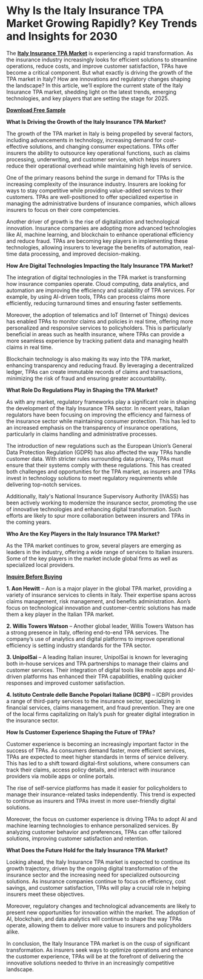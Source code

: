 # Why Is the Italy Insurance TPA Market Growing Rapidly? Key Trends and Insights for 2030

The **[Italy Insurance TPA Market](https://www.nextmsc.com/report/italy-insurance-tpa-market)** is experiencing a rapid transformation. As the insurance industry increasingly looks for efficient solutions to streamline operations, reduce costs, and improve customer satisfaction, TPAs have become a critical component. But what exactly is driving the growth of the TPA market in Italy? How are innovations and regulatory changes shaping the landscape? In this article, we’ll explore the current state of the Italy Insurance TPA market, shedding light on the latest trends, emerging technologies, and key players that are setting the stage for 2025.

**[Download Free Sample](https://www.nextmsc.com/italy-insurance-tpa-market/request-sample)**

**What Is Driving the Growth of the Italy Insurance TPA Market?**

The growth of the TPA market in Italy is being propelled by several factors, including advancements in technology, increasing demand for cost-effective solutions, and changing consumer expectations. TPAs offer insurers the ability to outsource key operational functions, such as claims processing, underwriting, and customer service, which helps insurers reduce their operational overhead while maintaining high levels of service.

One of the primary reasons behind the surge in demand for TPAs is the increasing complexity of the insurance industry. Insurers are looking for ways to stay competitive while providing value-added services to their customers. TPAs are well-positioned to offer specialized expertise in managing the administrative burdens of insurance companies, which allows insurers to focus on their core competencies.

Another driver of growth is the rise of digitalization and technological innovation. Insurance companies are adopting more advanced technologies like AI, machine learning, and blockchain to enhance operational efficiency and reduce fraud. TPAs are becoming key players in implementing these technologies, allowing insurers to leverage the benefits of automation, real-time data processing, and improved decision-making.

**How Are Digital Technologies Impacting the Italy Insurance TPA Market?**

The integration of digital technologies in the TPA market is transforming how insurance companies operate. Cloud computing, data analytics, and automation are improving the efficiency and scalability of TPA services. For example, by using AI-driven tools, TPAs can process claims more efficiently, reducing turnaround times and ensuring faster settlements.

Moreover, the adoption of telematics and IoT (Internet of Things) devices has enabled TPAs to monitor claims and policies in real time, offering more personalized and responsive services to policyholders. This is particularly beneficial in areas such as health insurance, where TPAs can provide a more seamless experience by tracking patient data and managing health claims in real time.

Blockchain technology is also making its way into the TPA market, enhancing transparency and reducing fraud. By leveraging a decentralized ledger, TPAs can create immutable records of claims and transactions, minimizing the risk of fraud and ensuring greater accountability.

**What Role Do Regulations Play in Shaping the TPA Market?**

As with any market, regulatory frameworks play a significant role in shaping the development of the Italy Insurance TPA sector. In recent years, Italian regulators have been focusing on improving the efficiency and fairness of the insurance sector while maintaining consumer protection. This has led to an increased emphasis on the transparency of insurance operations, particularly in claims handling and administrative processes.

The introduction of new regulations such as the European Union’s General Data Protection Regulation (GDPR) has also affected the way TPAs handle customer data. With stricter rules surrounding data privacy, TPAs must ensure that their systems comply with these regulations. This has created both challenges and opportunities for the TPA market, as insurers and TPAs invest in technology solutions to meet regulatory requirements while delivering top-notch services.

Additionally, Italy's National Insurance Supervisory Authority (IVASS) has been actively working to modernize the insurance sector, promoting the use of innovative technologies and enhancing digital transformation. Such efforts are likely to spur more collaboration between insurers and TPAs in the coming years.

**Who Are the Key Players in the Italy Insurance TPA Market?**

As the TPA market continues to grow, several players are emerging as leaders in the industry, offering a wide range of services to Italian insurers. Some of the key players in the market include global firms as well as specialized local providers.

**[Inquire Before Buying](https://www.nextmsc.com/italy-insurance-tpa-market/inquire-before-buying)**

**1.	Aon Hewitt** – Aon is a major player in the global TPA market, providing a variety of insurance services to clients in Italy. Their expertise spans across claims management, risk management, and benefits administration. Aon’s focus on technological innovation and customer-centric solutions has made them a key player in the Italian TPA market.

**2.	Willis Towers Watson** – Another global leader, Willis Towers Watson has a strong presence in Italy, offering end-to-end TPA services. The company’s use of analytics and digital platforms to improve operational efficiency is setting industry standards for the TPA sector.

**3.	UnipolSai** – A leading Italian insurer, UnipolSai is known for leveraging both in-house services and TPA partnerships to manage their claims and customer services. Their integration of digital tools like mobile apps and AI-driven platforms has enhanced their TPA capabilities, enabling quicker responses and improved customer satisfaction.

**4.	Istituto Centrale delle Banche Popolari Italiane (ICBPI)** – ICBPI provides a range of third-party services to the insurance sector, specializing in financial services, claims management, and fraud prevention. They are one of the local firms capitalizing on Italy’s push for greater digital integration in the insurance sector.

**How Is Customer Experience Shaping the Future of TPAs?**

Customer experience is becoming an increasingly important factor in the success of TPAs. As consumers demand faster, more efficient services, TPAs are expected to meet higher standards in terms of service delivery. This has led to a shift toward digital-first solutions, where consumers can track their claims, access policy details, and interact with insurance providers via mobile apps or online portals.

The rise of self-service platforms has made it easier for policyholders to manage their insurance-related tasks independently. This trend is expected to continue as insurers and TPAs invest in more user-friendly digital solutions.

Moreover, the focus on customer experience is driving TPAs to adopt AI and machine learning technologies to enhance personalized services. By analyzing customer behavior and preferences, TPAs can offer tailored solutions, improving customer satisfaction and retention.

**What Does the Future Hold for the Italy Insurance TPA Market?**

Looking ahead, the Italy Insurance TPA market is expected to continue its growth trajectory, driven by the ongoing digital transformation of the insurance sector and the increasing need for specialized outsourcing solutions. As insurance companies continue to focus on efficiency, cost savings, and customer satisfaction, TPAs will play a crucial role in helping insurers meet these objectives.

Moreover, regulatory changes and technological advancements are likely to present new opportunities for innovation within the market. The adoption of AI, blockchain, and data analytics will continue to shape the way TPAs operate, allowing them to deliver more value to insurers and policyholders alike.

In conclusion, the Italy Insurance TPA market is on the cusp of significant transformation. As insurers seek ways to optimize operations and enhance the customer experience, TPAs will be at the forefront of delivering the innovative solutions needed to thrive in an increasingly competitive landscape.
